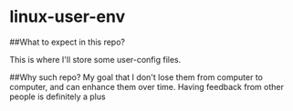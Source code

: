 # linux-user-env

##What to expect in this repo?

This is where I'll store some user-config files.

##Why such repo?
My goal that I don't lose them from computer to computer, and can enhance them over time.
Having feedback from other people is definitely a plus
